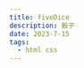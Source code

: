 ```yaml
---
title: fiveDice 
description: 骰子
date: 2023-7-15
tags:
  - html css
---
```

<script setup>
import fiveDice from '../.vitepress/theme/components/fiveDice.vue'
</script>
<fiveDice/>